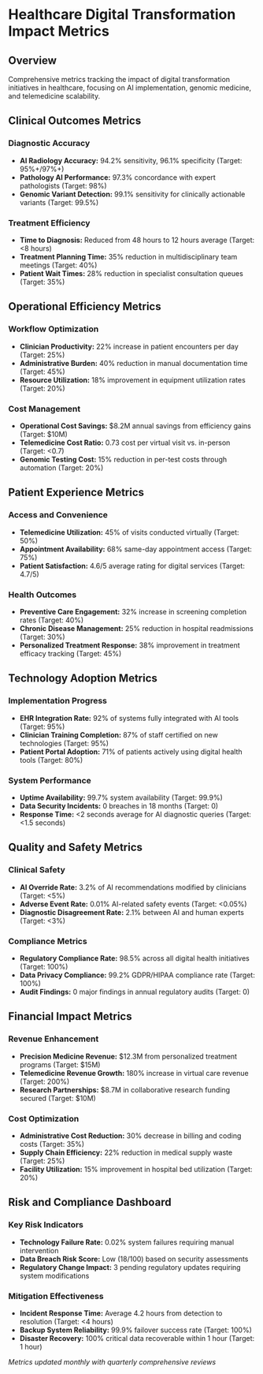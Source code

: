 # Healthcare Digital Transformation Impact Metrics

## Overview
Comprehensive metrics tracking the impact of digital transformation initiatives in healthcare, focusing on AI implementation, genomic medicine, and telemedicine scalability.

## Clinical Outcomes Metrics

### Diagnostic Accuracy
- **AI Radiology Accuracy:** 94.2% sensitivity, 96.1% specificity (Target: 95%+/97%+)
- **Pathology AI Performance:** 97.3% concordance with expert pathologists (Target: 98%)
- **Genomic Variant Detection:** 99.1% sensitivity for clinically actionable variants (Target: 99.5%)

### Treatment Efficiency
- **Time to Diagnosis:** Reduced from 48 hours to 12 hours average (Target: <8 hours)
- **Treatment Planning Time:** 35% reduction in multidisciplinary team meetings (Target: 40%)
- **Patient Wait Times:** 28% reduction in specialist consultation queues (Target: 35%)

## Operational Efficiency Metrics

### Workflow Optimization
- **Clinician Productivity:** 22% increase in patient encounters per day (Target: 25%)
- **Administrative Burden:** 40% reduction in manual documentation time (Target: 45%)
- **Resource Utilization:** 18% improvement in equipment utilization rates (Target: 20%)

### Cost Management
- **Operational Cost Savings:** $8.2M annual savings from efficiency gains (Target: $10M)
- **Telemedicine Cost Ratio:** 0.73 cost per virtual visit vs. in-person (Target: <0.7)
- **Genomic Testing Cost:** 15% reduction in per-test costs through automation (Target: 20%)

## Patient Experience Metrics

### Access and Convenience
- **Telemedicine Utilization:** 45% of visits conducted virtually (Target: 50%)
- **Appointment Availability:** 68% same-day appointment access (Target: 75%)
- **Patient Satisfaction:** 4.6/5 average rating for digital services (Target: 4.7/5)

### Health Outcomes
- **Preventive Care Engagement:** 32% increase in screening completion rates (Target: 40%)
- **Chronic Disease Management:** 25% reduction in hospital readmissions (Target: 30%)
- **Personalized Treatment Response:** 38% improvement in treatment efficacy tracking (Target: 45%)

## Technology Adoption Metrics

### Implementation Progress
- **EHR Integration Rate:** 92% of systems fully integrated with AI tools (Target: 95%)
- **Clinician Training Completion:** 87% of staff certified on new technologies (Target: 95%)
- **Patient Portal Adoption:** 71% of patients actively using digital health tools (Target: 80%)

### System Performance
- **Uptime Availability:** 99.7% system availability (Target: 99.9%)
- **Data Security Incidents:** 0 breaches in 18 months (Target: 0)
- **Response Time:** <2 seconds average for AI diagnostic queries (Target: <1.5 seconds)

## Quality and Safety Metrics

### Clinical Safety
- **AI Override Rate:** 3.2% of AI recommendations modified by clinicians (Target: <5%)
- **Adverse Event Rate:** 0.01% AI-related safety events (Target: <0.05%)
- **Diagnostic Disagreement Rate:** 2.1% between AI and human experts (Target: <3%)

### Compliance Metrics
- **Regulatory Compliance Rate:** 98.5% across all digital health initiatives (Target: 100%)
- **Data Privacy Compliance:** 99.2% GDPR/HIPAA compliance rate (Target: 100%)
- **Audit Findings:** 0 major findings in annual regulatory audits (Target: 0)

## Financial Impact Metrics

### Revenue Enhancement
- **Precision Medicine Revenue:** $12.3M from personalized treatment programs (Target: $15M)
- **Telemedicine Revenue Growth:** 180% increase in virtual care revenue (Target: 200%)
- **Research Partnerships:** $8.7M in collaborative research funding secured (Target: $10M)

### Cost Optimization
- **Administrative Cost Reduction:** 30% decrease in billing and coding costs (Target: 35%)
- **Supply Chain Efficiency:** 22% reduction in medical supply waste (Target: 25%)
- **Facility Utilization:** 15% improvement in hospital bed utilization (Target: 20%)

## Risk and Compliance Dashboard

### Key Risk Indicators
- **Technology Failure Rate:** 0.02% system failures requiring manual intervention
- **Data Breach Risk Score:** Low (18/100) based on security assessments
- **Regulatory Change Impact:** 3 pending regulatory updates requiring system modifications

### Mitigation Effectiveness
- **Incident Response Time:** Average 4.2 hours from detection to resolution (Target: <4 hours)
- **Backup System Reliability:** 99.9% failover success rate (Target: 100%)
- **Disaster Recovery:** 100% critical data recoverable within 1 hour (Target: 1 hour)

*Metrics updated monthly with quarterly comprehensive reviews*